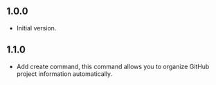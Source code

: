 ## 1.0.0

- Initial version.

## 1.1.0

- Add create command, this command allows you to organize GitHub project information automatically. 